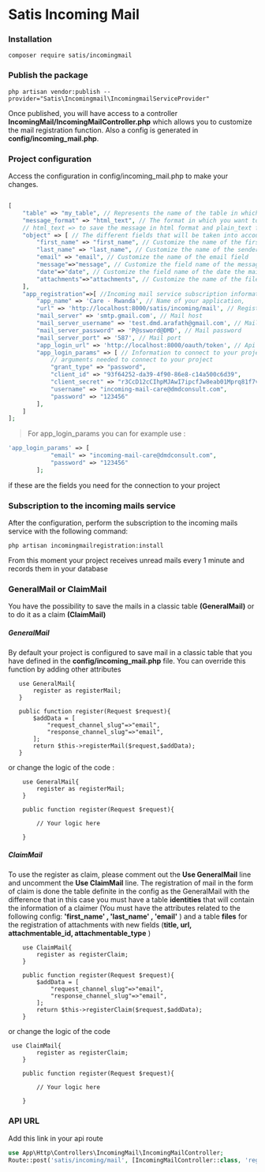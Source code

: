 # Satis Incoming Mail
### Installation 

```console
composer require satis/incomingmail 
```

### Publish the package
```console
php artisan vendor:publish --provider="Satis\Incomingmail\IncomingmailServiceProvider"
```
Once published, you will have access to a controller 
**IncomingMail/IncomingMailController.php** which allows you to customize the 
mail registration function. Also a config is generated in **config/incoming_mail.php**.

### Project configuration
Access the configuration in config/incoming_mail.php to make your changes. 
```php

[
    "table" => "my_table", // Represents the name of the table in which you want to save the different received mails
    "message_format" => "html_text", // The format in which you want to save the messages received from the mail :
    // html_text => to save the message in html format and plain_text for plain text
    "object" => [ // The different fields that will be taken into account to record in the table
        "first_name" => "first_name", // Customize the name of the first name field of the sender
        "last_name" => "last_name", // Customize the name of the sender "s name field
        "email" => "email", // Customize the name of the email field
        "message"=>"message", // Customize the field name of the message to be saved
        "date"=>"date", // Customize the field name of the date the mail was sent
        "attachments"=>"attachments", // Customize the name of the file field, this field is of type json
    ],
    "app_registration"=>[ //Incoming mail service subscription information
        "app_name" => 'Care - Rwanda', // Name of your application,
        "url" => 'http://localhost:8000/satis/incoming/mail', // Registration link for incoming mail
        "mail_server" => 'smtp.gmail.com', // Mail host
        "mail_server_username" => 'test.dmd.arafath@gmail.com', // Mail username
        "mail_server_password" => 'P@ssword@DMD', // Mail password
        "mail_server_port" => '587', // Mail port
        "app_login_url" => 'http://localhost:8000/oauth/token', // Api authentication
        "app_login_params" => [ // Information to connect to your project. The different colunms to change following
            // arguments needed to connect to your project
            "grant_type" => "password",
            "client_id" => "93f64252-da39-4f90-86e8-c14a500c6d39",
            "client_secret" => "r3CcD12cCIhpMJAwI7ipcfJw8eab01Mprq81f7vc",
            "username" => "incoming-mail-care@dmdconsult.com",
            "password" => "123456"
        ],
    ]
];
```
>For app_login_params you can for example use :
```php
'app_login_params' => [
            "email" => "incoming-mail-care@dmdconsult.com",
            "password" => "123456"
        ];
```

if these are the fields you need for the connection to your project

### Subscription to the incoming mails service
After the configuration, perform the subscription to the incoming mails service with the following command: 
```console
php artisan incomingmailregistration:install
```
From this moment your project receives unread mails every 1 minute and records them in your database

### GeneralMail or ClaimMail

You have the possibility to save the mails in a classic table
 **(GeneralMail)** or to do it as a claim **(ClaimMail)**

##### GeneralMail
By default your project is configured to save mail in a classic 
table that you have defined in the **config/incoming_mail.php** file.
You can override this function by adding other attributes
 ```console
	use GeneralMail{
        register as registerMail;
    }

    public function register(Request $request){
        $addData = [
            "request_channel_slug"=>"email",
            "response_channel_slug"=>"email",
        ];
        return $this->registerMail($request,$addData);
    } 
```
or change the logic of the code :  
```console
    use GeneralMail{
        register as registerMail;
    }

    public function register(Request $request){
        
        // Your logic here

    } 
```

##### ClaimMail
To use the register as claim, please comment out the **Use GeneralMail** 
line and uncomment the **Use ClaimMail** line.
The registration of mail in the form of claim is done the table 
definite in the config as the GeneralMail with the difference that in 
this case you must have a table **identities** that will contain the information
 of a claimer (You must have the attributes related to the 
 following config: **'first_name' , 'last_name' , 'email'** ) and a 
 table **files** for the registration of attachments with new 
 fields (**title, url, attachmentable_id, attachmentable_type** )

```console
	use ClaimMail{
        register as registerClaim;
    }

    public function register(Request $request){
        $addData = [
            "request_channel_slug"=>"email",
            "response_channel_slug"=>"email",
        ];
        return $this->registerClaim($request,$addData);
    } 
```

or change the logic of the code

```console
 use ClaimMail{
        register as registerClaim;
    }

    public function register(Request $request){
        
        // Your logic here

    } 
```

### API URL
Add this link in your api route
```php
use App\Http\Controllers\IncomingMail\IncomingMailController;
Route::post('satis/incoming/mail', [IncomingMailController::class, 'register']);
```
